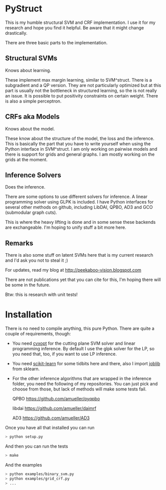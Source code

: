 PyStruct
========

This is my humble structural SVM and CRF implementation.
I use it for my research and hope you find it helpful.
Be aware that it might change drastically.

There are three basic parts to the implementation.

Structural SVMs
---------------
Knows about learning.

These implement max margin learning, similar to SVM^struct.
There is a subgradient and a QP version. 
They are not particularly optimized but at this part is usually not the
bottleneck in structured learning, so the is not really an issue. It is
possible to put positivity constraints on certain weight.
There is also a simple perceptron.


CRFs aka Models
-----------------
Knows about the model.

These know about the structure of the model, the loss and the inference.
This is basically the part that you have to write yourself when using the
Python interface in SVM^struct.
I am only working on pairwise models and there is support for grids and
general graphs. I am mostly working on the grids at the moment.


Inference Solvers
-----------------
Does the inference.

There are some options to use different solvers for inference.
A linear programming solver using GLPK is included.
I have Python interfaces for several other methods on github,
including LibDAI, QPBO, AD3 and GCO (submodular graph cuts).

This is where the heavy lifting is done and in some sense these backends
are exchangeable. I'm hoping to unify stuff a bit more here.


Remarks
-------
There is also some stuff on latent SVMs here that is my current research and
I'd ask you not to steal it ;)

For updates, read my blog at http://peekaboo-vision.blogspot.com

There are not publications yet that you can cite for this, I'm hoping there
will be some in the future.

Btw: this is research with unit tests!


Installation
============
There is no need to compile anything, this pure Python.
There are quite a couple of requirements, though:

* You need [cvxopt](http://abel.ee.ucla.edu/cvxopt/install/index.html) for the cutting plane SVM solver and linear programming inference.
  By default I use the glpk solver for the LP, so you need that, too, if you want to use LP inference.

* You need [scikit-learn](http://scikit-learn.org/stable/) for some tidbits here and there, also I import [joblib](https://pypi.python.org/pypi/joblib) from sklearn.

* For the other inference algorithms that are wrapped in the inference folder,
  you need the following of my repositories. You can just pick and choose from
  those, but lack of methods will make some tests fail.

  QPBO
    https://github.com/amueller/pyqpbo

  libdai
    https://github.com/amueller/daimrf

  AD3
    https://github.com/amueller/AD3


Once you have all that installed you can run

```bash
> python setup.py 
```

And then you can run the tests

```bash
> make
```

And the examples

```bash
> python examples/binary_svm.py
> python examples/grid_crf.py
> ...
```
